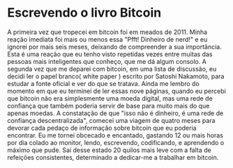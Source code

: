 # Escrevendo o livro Bitcoin

A primeira vez que tropecei em bitcoin foi em meados de 2011. Minha reação imediata foi mais ou menos essa "Pfft! Dinheiro de nerd!" e eu ignorei por mais seis meses, deixando de compreender a sua importância. Esta é uma reação que eu tenho visto repetidas vezes entre muitas das pessoas mais inteligentes que conheço, que me dá algum consolo. A segunda vez que me deparei com bitcoin, em uma lista de discussão, eu decidi ler o papel branco( white paper ) escrito por Satoshi Nakamoto, para estudar a fonte oficial e ver do que se tratava. Ainda me lembro do momento em que eu terminei de ler essas nove páginas, quando eu percebi que bitcoin não era simplesmente uma moeda digital, mas uma rede de confiança que também poderia servir de base para muito mais do que apenas moedas. A constatação de que "isso não é dinheiro, é uma rede de confiança descentralizada", comecei uma viagem de quatro meses para devorar cada pedaço de informação sobre bitcoin que eu poderia encontrar. Eu me tornei obcecado e encantado, gastando 12 ou mais horas por dia colado ao monitor, lendo, escrevendo, codificando, e aprendendo o máximo que pude. Saí desse estado 20 quilos mais leve com a falta de refeições consistentes, determinado a dedicar-me a trabalhar em bitcoin.

